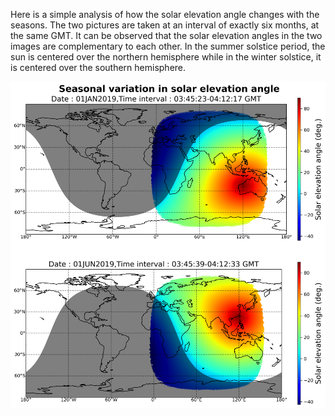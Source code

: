 Here is a simple analysis of how the solar elevation angle changes with the seasons. The two pictures are taken at an interval of exactly six months, at the same GMT. 
It can be observed that the solar elevation angles in the two images are complementary to each other. In the summer solstice period, the sun is centered over the northern hemisphere
while in the winter solstice, it is centered over the southern hemisphere.

<p align= "center">
  <img src="variation in solar elevation with season.png" alt="Variation in solar elevation angle within a span of six months">
</p>
